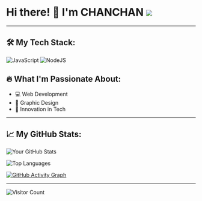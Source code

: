 

# Hi there! 👋 I'm CHANCHAN ![](https://media.giphy.com/media/hvRJCLFzcasrR4ia7z/giphy.gif)

---

## 🛠️ My Tech Stack:
![JavaScript](https://img.shields.io/badge/JavaScript-F7DF1E?style=for-the-badge&logo=javascript&logoColor=black)
![NodeJS](https://img.shields.io/badge/Node.js-339933?style=for-the-badge&logo=nodedotjs&logoColor=white)

## 🔥 What I'm Passionate About:
- 💻 Web Development
- 🎨 Graphic Design
- 🚀 Innovation in Tech

---

## 📈 My GitHub Stats:
![Your GitHub Stats](https://github-readme-stats.vercel.app/api?username=[ChrisChan]&show_icons=true&theme=radical)

![Top Languages](https://github-readme-stats.vercel.app/api/top-langs/?username=[YourUsername]&layout=compact&theme=radical)

[![GitHub Activity Graph](https://github-readme-activity-graph.vercel.app/graph?username=[YourUsername]&theme=github)](https://github.com/ashutosh00710/github-readme-activity-graph)

---

![Visitor Count](https://profile-counter.glitch.me/{YourUsername}/count.svg)
